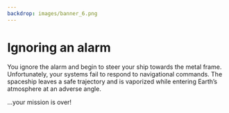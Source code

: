 ```yaml
---
backdrop: images/banner_6.png
---
```

# Ignoring an alarm

You ignore the alarm and begin to steer your ship towards the metal frame. Unfortunately, your systems fail to respond to navigational commands. The spaceship leaves a safe trajectory and is vaporized while entering Earth’s atmosphere at an adverse angle.  

...your mission is over!

<Page url="/rocket/zh/1" instructions="" action="Return to the start" condition="none" />